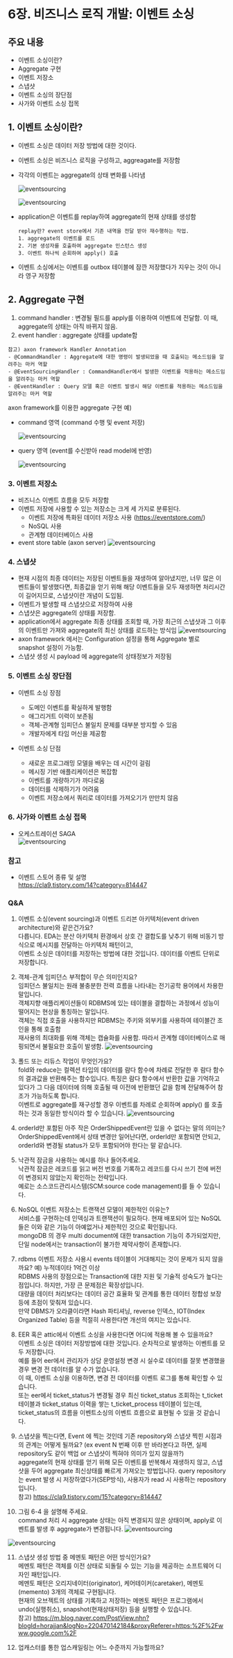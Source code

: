 # 6장. 비즈니스 로직 개발: 이벤트 소싱

## 주요 내용
* 이벤트 소싱이란?
* Aggregate 구현
* 이벤트 저장소
* 스냅샷
* 이벤트 소싱의 장단점
* 사가와 이벤트 소싱 접목

## 1. 이벤트 소싱이란?
* 이벤트 소싱은 데이터 저장 방법에 대한 것이다.
* 이벤트 소싱은 비즈니스 로직을 구성하고, aggreagate를 저장함
* 각각의 이벤트는 aggregate의 상태 변화를 나타냄

    ![eventsourcing](./data/ch6_01.png)
    
    ![eventsourcing](./data/ch6_02.png)
    
* application은 이벤트를 replay하여 aggregate의 현재 상태를 생성함
    ```
    replay란? event store에서 기존 내역을 전달 받아 재수행하는 작업.
    1. aggregate의 이벤트를 로드
    2. 기본 생성자를 호출하여 aggregate 인스턴스 생성
    3. 이벤트 하나씩 순회하여 apply() 호출
    ```
* 이벤트 소싱에서는 이벤트를 outbox 테이블에 잠깐 저장했다가 지우는 것이 아니라 영구 저장함
  
## 2. Aggregate 구현
1. command handler : 변경될 필드를 apply를 이용하여 이벤트에 전달함. 이 때, aggregate의 상태는 아직 바뀌지 않음.
2. event handler : aggregate 상태를 update함
```
참고) axon framework Handler Annotation
- @CommandHandler : Aggregate에 대한 명령이 발생되었을 때 호출되는 메소드임을 알려주는 마커 역할
- @EventSourcingHandler : CommandHandler에서 발생한 이벤트를 적용하는 메소드임을 알려주는 마커 역할
- @EventHandler : Query 모델 혹은 이벤트 발생시 해당 이벤트를 적용하는 메소드임을 알려주는 마커 역할
```
axon framework를 이용한 aggregate 구현 예) 

* command 영역 (command 수행 및 event 저장)

    ![eventsourcing](./data/ch6_03.png)

* query 영역 (event를 수신받아 read model에 반영)

    ![eventsourcing](./data/ch6_04.png)


### 3. 이벤트 저장소
* 비즈니스 이벤트 흐름을 모두 저장함
* 이벤트 저장에 사용할 수 있는 저장소는 크게 세 가지로 분류된다.
    - 이벤트 저장에 특화된 데이터 저장소 사용 (https://eventstore.com/)
    - NoSQL 사용
    - 관계형 데이터베이스 사용
* event store table (axon server)
![eventsourcing](./data/ch6_05.png)


### 4. 스냅샷
- 현재 시점의 최종 데이터는 저장된 이벤트들을 재생하여 알아냈지만, 너무 많은 이벤트들이 발생했다면, 최종값을 얻기 위해 해당 이벤트들을 모두 재생하면 처리시간이 길어지므로, 스냅샷이란 개념이 도입됨.
- 이벤트가 발생할 때 스냅샷으로 저장하여 사용
- 스냅샷은 aggregate의 상태를 저장함.
- application에서 aggregate 최종 상태를 조회할 때, 가장 최근의 스냅샷과 그 이후의 이벤트만 가져와 aggregate의 최신 상태를 로드하는 방식임
 ![eventsourcing](./data/ch6_06.png)
- axon framework 에서는 Configuration 설정을 통해 Aggregate 별로 snapshot 설정이 가능함.
- 스냅샷 생성 시 payload 에 aggregate의 상태정보가 저장됨

### 5. 이벤트 소싱 장단점
- 이벤트 소싱 장점
    - 도메인 이벤트를 확실하게 발행함
    - 애그리거트 이력이 보존됨
    - 객체-관계형 임피던스 불일치 문제를 대부분 방지할 수 있음
    - 개발자에게 타임 머신을 제공함

- 이벤트 소싱 단점
    - 새로운 프로그래밍 모델을 배우는 데 시간이 걸림
    - 메시징 기반 애플리케이션은 복잡함
    - 이벤트를 개량하기가 까다로움
    - 데이터를 삭제하기가 어려움
    - 이벤트 저장소에서 쿼리로 데이터를 가져오기가 만만치 않음
    
### 6. 사가와 이벤트 소싱 접목
- 오케스트레이션 SAGA    
    ![eventsourcing](./data/ch6_07.png)
    

### 참고
- 이벤트 스토어 종류 및 설명 \
https://cla9.tistory.com/14?category=814447


### Q&A
1. 이벤트 소싱(event sourcing)과 이벤트 드리븐 아키텍처(event driven architecture)와 같은건가요? \
다릅니다. EDA는 분산 아키텍처 환경에서 상호 간 결합도를 낮추기 위해 비동기 방식으로 메시지를 전달하는 아키텍처 패턴이고, \
이벤트 소싱은 데이터를 저장하는 방법에 대한 것입니다. 데이터를 이벤트 단위로 저장합니다. 

2. 객체-관계 임피던스 부적합이 무슨 의미인지요? \
임피던스 불일치는 원래 불충분한 전력 흐름을 나타내는 전기공학 용어에서 차용한 말입니다. \
객체지향 애플리케이션들이 RDBMS에 있는 테이블을 결합하는 과정에서 성능이 떨어지는 현상을 통칭하는 말입니다. \
객체는 직접 호출을 사용하지만 RDBMS는 주키와 외부키를 사용하여 테이블간 조인을 통해 호출함 \
재사용의 최대화를 위해 객체는 캡슐화를 사용함. 따라서 관계형 데이터베이스로 매핑되면서 불필요한 호출이 발생함.
![eventsourcing](./data/ch6_q_02.png)

3. 폴드 또는 리듀스 작업이 무엇인가요? \
fold와 reduce는 컬렉션 타입의 데이터를 람다 함수에 차례로 전달한 후 람다 함수의 결과값을 반환해주는 함수입니다.
특징은 람다 함수에서 반환한 값을 기억하고 있다가 그 다음 데이터에 의해 호출될 때 이전에 반환했던 값을 함께 전달해주어 참조가 가능하도록 합니다. \
이벤트로 aggregate를 재구성할 경우 이벤트를 차례로 순회하며 apply() 를 호출하는 것과 동일한 방식이라 할 수 있습니다.
![eventsourcing](./data/ch6_q_03.png)

4. orderId만 포함된 아주 작은 OrderShippedEvent란 있을 수 없다는 말의 의미는? \
OrderShippedEvent에서 상태 변경만 일어난다면, orderId만 포함되면 안되고, orderId와 변경될 status가 모두 포함되어야 한다는 말 같습니다.

5. 낙관적 잠금을 사용하는 예시를 하나 들어주세요. \
낙관적 잠금은 레코드를 읽고 버전 번호를 기록하고 레코드를 다시 쓰기 전에 버전이 변경되지 않았는지 확인하는 전략입니다. \
예로는 소스코드관리시스템(SCM:source code management)를 들 수 있습니다.

6. NoSQL 이벤트 저장소는 트랜잭션 모델이 제한적인 이유는? \
서비스를 구현하는데 인덱싱과 트랜잭션이 필요하다. 현재 배포되어 있는 NoSQL들은 이와 같은 기능이 아예없거나 제한적인 것으로 확인됩니다. \
mongoDB 의 경우 multi document에 대한 transaction 기능이 추가되었지만, 단일 node에서는 transaction이 불가한 제약사항이 존재합니다.

7. rdbms 이벤트 저장소 사용시 events 테이블이 거대해지는 것이 문제가 되지 않을까요? 예) 누적데이타 1억건 이상 \
RDBMS 사용의 장점으로는 Transaction에 대한 지원 및 기술적 성숙도가 높다는 점입니다. 하지만, 가장 큰 문제점은 확장성입니다. \
대량을 데이터 처리보다는 데이터 공간 효율화 및 관계를 통한 데이터 정합성 보장 등에 초점이 맞춰져 있습니다. \
만약 DBMS가 오라클이라면 Hash 파티셔닝, reverse 인덱스, IOT(Index Organized Table) 등을 적절히 사용한다면 개선의 여지는 있습니다.

8. EER 혹은 attic에서 이벤트 소싱을 사용한다면 어디에 적용해 볼 수 있을까요? \
이벤트 소싱은 데이터 저장방법에 대한 것입니다. 순차적으로 발생하는 이벤트를 모두 저장합니다. \
예를 들어 eer에서 관리자가 상담 운영설정 변경 시 실수로 데이터를 잘못 변경했을 경우 변경 전 데이터를 알 수가 없습니다. \
이 때, 이벤트 소싱을 이용하면, 변경 전 데이터를 이벤트 로그를 통해 확인할 수 있습니다. \
또는 eer에서 ticket_status가 변경될 경우 최신 ticket_status 조회하는 t_ticket 테이블과 ticket_status 이력을 쌓는 t_ticket_process 테이블이 있는데,
ticket_status의 흐름을 이벤트소싱의 이벤트 흐름으로 표현될 수 있을 것 같습니다.
 
9. 스냅샷을 찍는다면, Event 에 찍는 것인데 기존 repository와 스냅샷 찍힌 시점과의 관계는 어떻게 될까요?
   (ex event N 번째 이후 만 바라본다고 하면, 실제 repository도 같이 백업 or 스냅샷이 찍혀야 의미가 있지 않을까?) \
aggregate의 현재 상태를 얻기 위해 모든 이벤트를 반복해서 재생하지 않고, 스냅샷을 두어 aggregate 최신상태를 빠르게 가져오는 방법입니다.
query repository 는 event 발생 시 저장하였다가(SEP방식), 사용자가 read 시 사용하는 repository 입니다. \
참고) https://cla9.tistory.com/15?category=814447

10. 그림 6-4 을 설명해 주세요. \
command 처리 시 aggregate 상태는 아직 변경되지 않은 상태이며, apply로 이벤트를 발생 후 aggregate가 변경됩니다.
![eventsourcing](./data/ch6_q_10.png) 

![eventsourcing](./data/ch6_03.png)

11. 스냅샷 생성 방법 중 메멘토 패턴은 어떤 방식인가요? \
메멘토 패턴은 객체를 이전 상태로 되돌릴 수 있는 기능을 제공하는 소프트웨어 디자인 패턴입니다. \
메멘토 패턴은 오리지네이터(originator), 케어테이커(caretaker), 메멘토(memento) 3개의 객체로 구현됩니다. \
현재의 오브젝트의 상태를 기록하고 저장하는 메멘토 패턴은 프로그램에서 undo(실행취소), snapshot(현재상태저장) 등을 실행할 수 있습니다. \
참고) https://m.blog.naver.com/PostView.nhn?blogId=horajjan&logNo=220470142184&proxyReferer=https:%2F%2Fwww.google.com%2F

12. 업캐스터를 통한 업스캐일링는 어느 수준까지 가능할까요?

